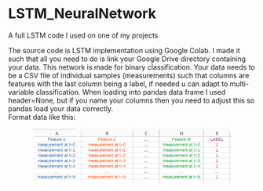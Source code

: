 # LSTM_NeuralNetwork
A full LSTM code I used on one of my projects

The source code is LSTM implementation using Google Colab. I made it such that all you need to do is link your Google Drive directory containing your data. This network is made for binary classification. 
Your data needs to be a CSV file of individual samples (measurements) such that columns are features with the last column being a label, if needed u can adapt to multi-variable classification. When loading into pandas data frame I used header=None, but if you name your columns then you need to adjust this so pandas load your data correctly.
<br />
Format data like this: <br />
<p align="center">
  <img src="miscellaneous/0.png" width="80%" height="auto"/>
</p>
